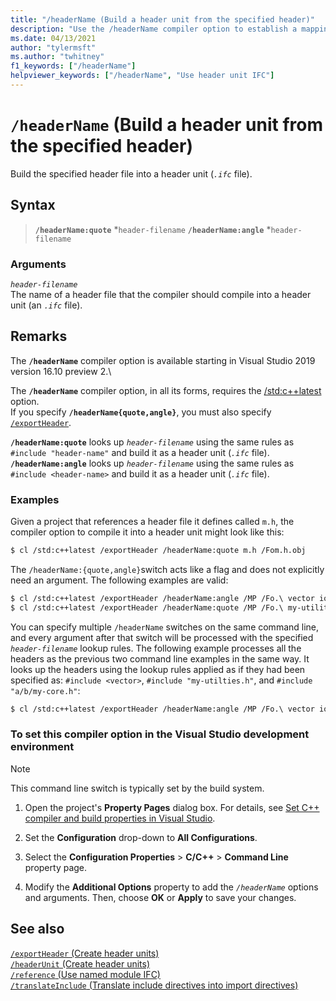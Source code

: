 ```yaml
---
title: "/headerName (Build a header unit from the specified header)"
description: "Use the /headerName compiler option to establish a mapping between a header file and the header unit to build."
ms.date: 04/13/2021
author: "tylermsft"
ms.author: "twhitney"
f1_keywords: ["/headerName"]
helpviewer_keywords: ["/headerName", "Use header unit IFC"]
---
```

# `/headerName` (Build a header unit from the specified header)

Build the specified header file into a header unit (*`.ifc`* file).

## Syntax

> **`/headerName:quote`** *`header-filename`
> **`/headerName:angle`** *`header-filename`

### Arguments

*`header-filename`*\
The name of a header file that the compiler should compile into a header unit (an *`.ifc`* file).

## Remarks

The **`/headerName`** compiler option is available starting in Visual Studio 2019 version 16.10 preview 2.\

The **`/headerName`** compiler option, in all its forms, requires the [/std:c++latest](std-specify-language-standard-version.md) option.\
If you specify **`/headerName{quote,angle}`**, you must also specify [`/exportHeader`](module-exportheader.md).

**`/headerName:quote`** looks up *`header-filename`* using the same rules as `#include "header-name"` and build it as a header unit (*`.ifc`* file).\
**`/headerName:angle`** looks up *`header-filename`* using the same rules as `#include <header-name>` and build it as a header unit (*`.ifc`* file).

### Examples

Given a project that references a header file it defines called `m.h`, the compiler option to compile it into a header unit might look like this:

```Bash
$ cl /std:c++latest /exportHeader /headerName:quote m.h /Fom.h.obj
```

The `/headerName:{quote,angle}`switch acts like a flag and does not explicitly need an argument. The following examples are valid:

```Bash
$ cl /std:c++latest /exportHeader /headerName:angle /MP /Fo.\ vector iostream algorithm
$ cl /std:c++latest /exportHeader /headerName:quote /MP /Fo.\ my-utilities.h a/b/my-core.h
```

You can specify multiple `/headerName` switches on the same command line, and every argument after that switch will be processed with the specified *`header-filename`* lookup rules. The following example processes all the headers as the previous two command line examples in the same way. It looks up the headers using the lookup rules applied as if they had been specified as: `#include <vector>`, `#include "my-utilties.h"`, and `#include "a/b/my-core.h"`:

```bash
$ cl /std:c++latest /exportHeader /headerName:angle /MP /Fo.\ vector iostream algorithm /headerName:quote my-utilities.h a/b/my-core.h
```

### To set this compiler option in the Visual Studio development environment

> [!NOTE]
> This command line switch is typically set by the build system.

1. Open the project's **Property Pages** dialog box. For details, see [Set C++ compiler and build properties in Visual Studio](../working-with-project-properties.md).

1. Set the **Configuration** drop-down to **All Configurations**.

1. Select the **Configuration Properties** > **C/C++** > **Command Line** property page.

1. Modify the **Additional Options** property to add the *`/headerName`* options and arguments. Then, choose **OK** or **Apply** to save your changes.

## See also

[`/exportHeader` (Create header units)](module-exportheader.md)\
[`/headerUnit` (Create header units)](headerunit.md)\
[`/reference` (Use named module IFC)](module-reference.md)\
[`/translateInclude` (Translate include directives into import directives)](translateinclude.md)